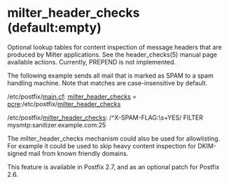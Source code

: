 # milter_header_checks (default:empty) 

 Optional lookup tables for content inspection of message headers
that are produced by Milter applications.  See the header_checks(5)
manual page available actions. Currently, PREPEND is not implemented.


 The following example sends all mail that is marked as SPAM to
a spam handling machine. Note that matches are case-insensitive
by default. 


/etc/postfix/<a href="postconf.5.html">main.cf</a>:
    <a href="postconf.5.html#milter_header_checks">milter_header_checks</a> = <a href="pcre_table.5.html">pcre</a>:/etc/postfix/<a href="postconf.5.html#milter_header_checks">milter_header_checks</a>



/etc/postfix/<a href="postconf.5.html#milter_header_checks">milter_header_checks</a>:
    /^X-SPAM-FLAG:\s+YES/ FILTER mysmtp:sanitizer.example.com:25


 The milter_header_checks mechanism could also be used for
allowlisting. For example it could be used to skip heavy content
inspection for DKIM-signed mail from known friendly domains. 

 This feature is available in Postfix 2.7, and as an optional
patch for Postfix 2.6. 


